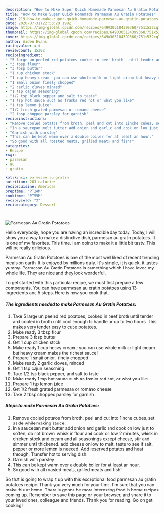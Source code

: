 ```yaml
---
description: "How to Make Super Quick Homemade Parmesan Au Gratin Potatoes"
title: "How to Make Super Quick Homemade Parmesan Au Gratin Potatoes"
slug: 219-how-to-make-super-quick-homemade-parmesan-au-gratin-potatoes
date: 2020-07-31T22:53:20.198Z
image: https://img-global.cpcdn.com/recipes/6490305184399360/751x532cq70/parmesan-au-gratin-potatoes-recipe-main-photo.jpg
thumbnail: https://img-global.cpcdn.com/recipes/6490305184399360/751x532cq70/parmesan-au-gratin-potatoes-recipe-main-photo.jpg
cover: https://img-global.cpcdn.com/recipes/6490305184399360/751x532cq70/parmesan-au-gratin-potatoes-recipe-main-photo.jpg
author: Aiden Evans
ratingvalue: 4.5
reviewcount: 15302
recipeingredient:
- "5 large un peeled red potatoes cooked in beef broth  until tender and cooled in broth until cool enough to handle or up to two hours This makes very tender easy to cube potatoes"
- "3 tbsp flour"
- "3 tbsp butter"
- "1 cup chicken stock"
- "1 cup heavy cream  you can use whole milk or light cream but heavy cream makes the richest sauce"
- "1 small onion finely chopped"
- "2 garlic cloves minced"
- "1 tsp cajun seasoning"
- "1/2 tsp black pepper and salt to taste"
- "1 tsp hot sauce such as franks red hot or what you like"
- "1 tsp lemon juice"
- "1/2 fresh grated parmesan or romano cheese"
- "2 tbsp chopped parsley for garnish"
recipeinstructions:
- "Remove cooled potatos from broth, peel and cut into 1inche cubes, set aside while making sauce."
- "In a saucepan melt butter add onion and garlic and cook on low just to soften, do not brown, whisk in flour and cook on low 2 minutes, whisk in chicken stock and cream and all seasonings except cheese,  stir and simmer until thickened, add cheese on low to melt, taste to see if salt, pepper or more lemon is needed. Add reserved potatos and heat through, Transfer hot to serving dish."
- "Garnish with parsley"
- "This can be kept warm over a double boiler for at least an hour."
- "So good with all roasted meats, grilled meats and fish!"
categories:
- Recipe
tags:
- parmesan
- au
- gratin

katakunci: parmesan au gratin 
nutrition: 203 calories
recipecuisine: American
preptime: "PT24M"
cooktime: "PT59M"
recipeyield: "2"
recipecategory: Dessert

---
```



![Parmesan Au Gratin Potatoes](https://img-global.cpcdn.com/recipes/6490305184399360/751x532cq70/parmesan-au-gratin-potatoes-recipe-main-photo.jpg)

Hello everybody, hope you are having an incredible day today. Today, I will show you a way to make a distinctive dish, parmesan au gratin potatoes. It is one of my favorites. This time, I am going to make it a little bit tasty. This will be really delicious.



Parmesan Au Gratin Potatoes is one of the most well liked of recent trending meals on earth. It is enjoyed by millions daily. It's simple, it is quick, it tastes yummy. Parmesan Au Gratin Potatoes is something which I have loved my whole life. They are nice and they look wonderful.


To get started with this particular recipe, we must first prepare a few components. You can have parmesan au gratin potatoes using 13 ingredients and 5 steps. Here is how you cook that.

<!--inarticleads1-->

##### The ingredients needed to make Parmesan Au Gratin Potatoes:

1. Take 5 large un peeled red potatoes, cooked in beef broth  until tender and cooled in broth until cool enough to handle or up to two hours. This makes very tender easy to cube potatoes.
1. Make ready 3 tbsp flour
1. Prepare 3 tbsp butter
1. Get 1 cup chicken stock
1. Make ready 1 cup heavy cream ; you can use whole milk or light cream but heavy cream makes the richest sauce!
1. Prepare 1 small onion, finely chopped
1. Make ready 2 garlic cloves, minced
1. Get 1 tsp cajun seasoning
1. Take 1/2 tsp black pepper, and salt to taste
1. Make ready 1 tsp hot sauce such as franks red hot, or what you like
1. Prepare 1 tsp lemon juice
1. Get 1/2 fresh grated parmesan or romano cheese
1. Take 2 tbsp chopped parsley for garnish




<!--inarticleads2-->

##### Steps to make Parmesan Au Gratin Potatoes:

1. Remove cooled potatos from broth, peel and cut into 1inche cubes, set aside while making sauce.
1. In a saucepan melt butter add onion and garlic and cook on low just to soften, do not brown, whisk in flour and cook on low 2 minutes, whisk in chicken stock and cream and all seasonings except cheese,  stir and simmer until thickened, add cheese on low to melt, taste to see if salt, pepper or more lemon is needed. Add reserved potatos and heat through, Transfer hot to serving dish.
1. Garnish with parsley
1. This can be kept warm over a double boiler for at least an hour.
1. So good with all roasted meats, grilled meats and fish!




So that is going to wrap it up with this exceptional food parmesan au gratin potatoes recipe. Thank you very much for your time. I'm sure that you can make this at home. There is gonna be more interesting food in home recipes coming up. Remember to save this page on your browser, and share it to your loved ones, colleague and friends. Thank you for reading. Go on get cooking!
